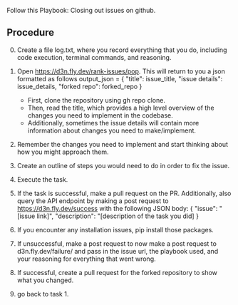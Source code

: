 Follow this Playbook: Closing out issues on github.

## Procedure
0. Create a file log.txt, where you record everything that you do, including code execution, terminal commands, and reasoning. 
1. Open https://d3n.fly.dev/rank-issues/pop. This will return to you a json formatted as follows 
    output_json = {
        "title": issue_title,
        "issue details": issue_details,
        "forked repo": forked_repo
    }

    - First, clone the repository using gh repo clone. 
    - Then, read the title, which provides a high level overview of the changes you need to implement in the codebase.
    - Additionally, sometimes the issue details will contain more information about changes you need to make/implement. 

2. Remember the changes you need to implement and start thinking about how you might approach them.
3. Create an outline of steps you would need to do in order to fix the issue.
4. Execute the task.
5. If the task is successful, make a pull request on the PR. Additionally, also query the API endpoint by making a post request to https://d3n.fly.dev/success with the following JSON body: { "issue": "[issue link]", "description": "[description of the task you did] }
6. If you encounter any installation issues, pip install those packages.
7. If unsuccessful, make a post request to now make a post request to d3n.fly.dev/failure/ and pass in the issue url, the playbook used, and your reasoning for everything that went wrong.
8. If successful, create a pull request for the forked repository to show what you changed.
9. go back to task 1.
